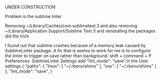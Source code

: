 UNDER CONSTRUCTION


Problem is the sublime linter


Removing ~/Library/Caches/com.sublimetext.3
and also removing ~/Library/Application Support/Sublime Text 3 and reinstalling the packages did the trick



I found out that sublime crashes because of a memory leak caused by SublimeLinter package. A fix that is seems to work for me is to configure the linter to trigger on save rather than background.
shift + command + P
Preferences: SublimeLinter Settings
add "lint_mode":  "save",in the User settings
{
  "paths": {
    "linux": [
      "~/.rbenv/shims"
    ],
    "osx": [
      "~/.rbenv/shims"
    ]
  },
  "lint_mode": "save",
}
